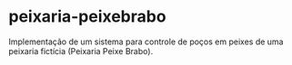 # peixaria-peixebrabo
Implementação de um sistema para controle de poços em peixes de uma peixaria fictícia (Peixaria Peixe Brabo).
